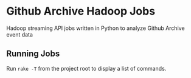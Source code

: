 # Github Archive Hadoop Jobs

Hadoop streaming API jobs written in Python to analyze Github Archive event data

## Running Jobs

Run `rake -T` from the project root to display a list of commands. 
